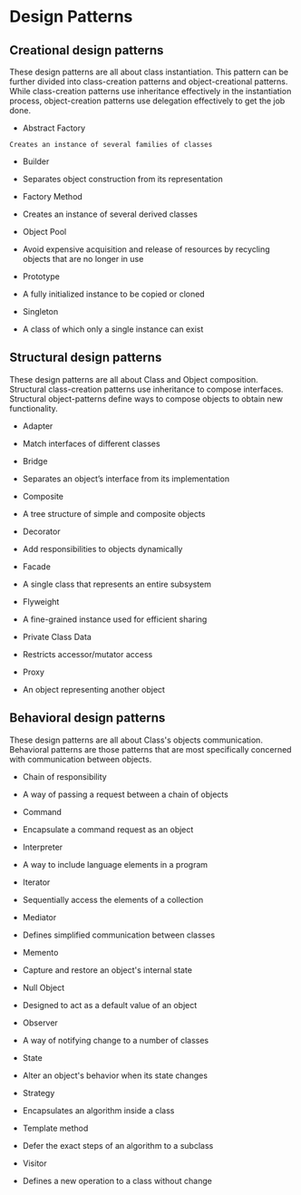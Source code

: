 # Design Patterns

## Creational design patterns
These design patterns are all about class instantiation. This pattern can be further divided into 
class-creation patterns and object-creational patterns. While class-creation patterns use inheritance 
effectively in the instantiation process, object-creation patterns use delegation effectively to 
get the job done.

* Abstract Factory
```
Creates an instance of several families of classes
```
* Builder
- Separates object construction from its representation
* Factory Method
- Creates an instance of several derived classes
* Object Pool
- Avoid expensive acquisition and release of resources by recycling objects that are no longer in use
* Prototype
- A fully initialized instance to be copied or cloned
* Singleton
- A class of which only a single instance can exist

## Structural design patterns
These design patterns are all about Class and Object composition. Structural class-creation patterns use 
inheritance to compose interfaces. Structural object-patterns define ways to compose objects to obtain 
new functionality.

* Adapter
- Match interfaces of different classes
* Bridge
- Separates an object’s interface from its implementation
* Composite
- A tree structure of simple and composite objects
* Decorator
- Add responsibilities to objects dynamically
* Facade
- A single class that represents an entire subsystem
* Flyweight
- A fine-grained instance used for efficient sharing
* Private Class Data
- Restricts accessor/mutator access
* Proxy
- An object representing another object

## Behavioral design patterns
These design patterns are all about Class's objects communication. Behavioral patterns are those patterns 
that are most specifically concerned with communication between objects.

* Chain of responsibility
- A way of passing a request between a chain of objects
* Command
- Encapsulate a command request as an object
* Interpreter
- A way to include language elements in a program
* Iterator
- Sequentially access the elements of a collection
* Mediator
- Defines simplified communication between classes
* Memento
- Capture and restore an object's internal state
* Null Object
- Designed to act as a default value of an object
* Observer
- A way of notifying change to a number of classes
* State
- Alter an object's behavior when its state changes
* Strategy
- Encapsulates an algorithm inside a class
* Template method
- Defer the exact steps of an algorithm to a subclass
* Visitor
- Defines a new operation to a class without change